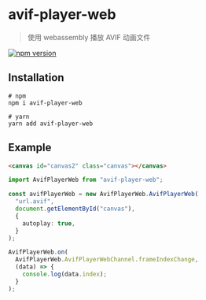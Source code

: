 # avif-player-web

> 使用 webassembly 播放 AVIF 动画文件

[![npm version](https://badge.fury.io/js/avif-player-web.svg)](https://www.npmjs.com/package/avif-player-web)

## Installation

```shell
# npm
npm i avif-player-web

# yarn
yarn add avif-player-web
```

## Example

```html
<canvas id="canvas2" class="canvas"></canvas>
```

```typescript
import AvifPlayerWeb from "avif-player-web";

const avifPlayerWeb = new AvifPlayerWeb.AvifPlayerWeb(
  "url.avif",
  document.getElementById("canvas"),
  {
    autoplay: true,
  }
);

AvifPlayerWeb.on(
  AvifPlayerWeb.AvifPlayerWebChannel.frameIndexChange,
  (data) => {
    console.log(data.index);
  }
);
```
